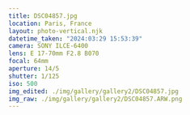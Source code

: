 ```yaml
---
title: DSC04857.jpg
location: Paris, France
layout: photo-vertical.njk
datetime_taken: "2024:03:29 15:53:39"
camera: SONY ILCE-6400
lens: E 17-70mm F2.8 B070
focal: 64mm
aperture: 14/5
shutter: 1/125
iso: 500
img_edited: ./img/gallery/gallery2/DSC04857.jpg
img_raw: ./img/gallery/gallery2/DSC04857.ARW.png
---
```

